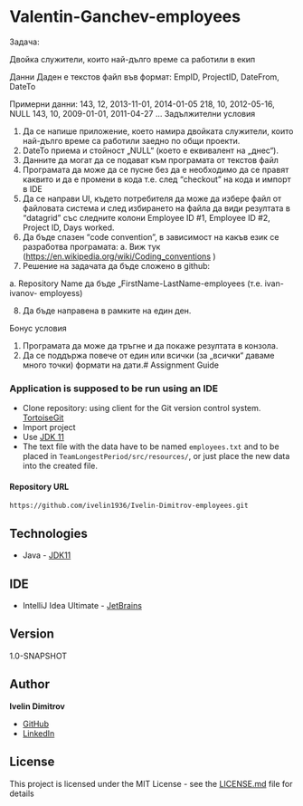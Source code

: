 # Valentin-Ganchev-employees


Задача:

Двойка служители, които най-дълго време са работили в екип

Данни
Даден е текстов файл във формат:
EmpID, ProjectID, DateFrom, DateTo

Примерни данни:
143, 12, 2013-11-01, 2014-01-05
218, 10, 2012-05-16, NULL
143, 10, 2009-01-01, 2011-04-27
...
Задължителни условия
1) Да се напише приложение, което намира двойката служители, които най-дълго
   време са работили заедно по общи проекти.
2) DateTo приема и стойност „NULL“ (което е еквивалент на „днес“).
3) Данните да могат да се подават към програмата от текстов файл
4) Програмата да може да се пусне без да е необходимо да се правят каквито и да е
   промени в кода т.е. след “checkout” на кода и импорт в IDE
5) Да се направи UI, където потребителя да може да избере файл от файловата
   система и след избирането на файла да види резултата в “datagrid” със следните
   колони Employee ID #1, Employee ID #2, Project ID, Days worked.
6) Да бъде спазен “code convention”, в зависимост на какъв език се разработва
   програмата:
   a. Виж тук (https://en.wikipedia.org/wiki/Coding_conventions )
7) Решение на задачата да бъде сложено в github:

a. Repository Name да бъде „FirstName-LastName-employees (т.е. ivan-ivanov-
employess)

8) Да бъде направена в рамките на един ден.

Бонус условия
1) Програмата да може да тръгне и да покаже резултата в конзола.
2) Да се поддържа повече от един или всички (за „всички“ даваме много точки)
   формати на дати.# Assignment Guide

   
### Application is supposed to be run using an IDE

* Clone repository: using client for the Git version control system. [TortoiseGit](https://tortoisegit.org/)
* Import project
* Use [JDK 11](https://www.oracle.com/technetwork/java/javase/downloads/jdk11-downloads-5066655.html)
* The text file with the data have to be named ```employees.txt``` and to be placed in ```TeamLongestPeriod/src/resources/```, or
   just place the new data into the created file.

#### Repository URL
```
https://github.com/ivelin1936/Ivelin-Dimitrov-employees.git
```

## Technologies

* Java - [JDK11](https://www.oracle.com/technetwork/java/javase/downloads/jdk11-downloads-5066655.html)

## IDE 

* IntelliJ Idea Ultimate - [JetBrains](https://www.jetbrains.com/idea/)

## Version

1.0-SNAPSHOT

## Author

**Ivelin Dimitrov** 
* [GitHub](https://github.com/ivelin1936)
* [LinkedIn](https://www.linkedin.com/in/ivelin-dimitrov-42b13a151/)

## License

This project is licensed under the MIT License - see the [LICENSE.md](LICENSE) file for details
